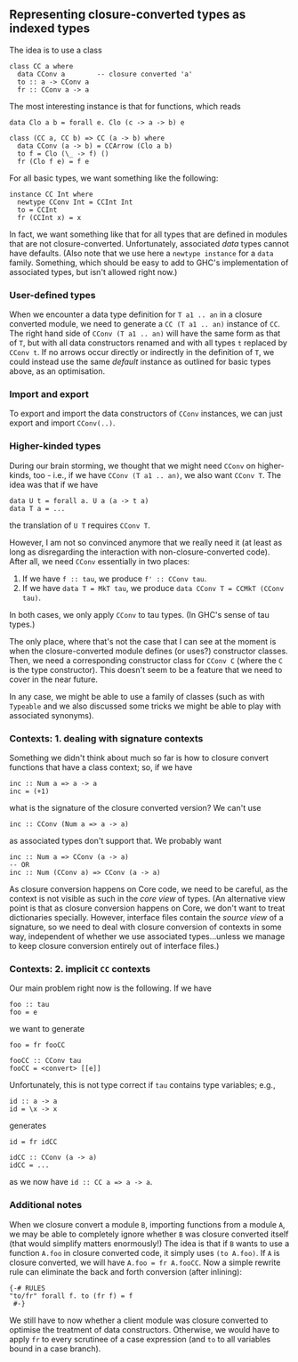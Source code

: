 ## Representing closure-converted types as indexed types



The idea is to use a class


```wiki
class CC a where
  data CConv a        -- closure converted 'a'
  to :: a -> CConv a
  fr :: CConv a -> a
```


The most interesting instance is that for functions, which reads


```wiki
data Clo a b = forall e. Clo (c -> a -> b) e

class (CC a, CC b) => CC (a -> b) where
  data CConv (a -> b) = CCArrow (Clo a b)
  to f = Clo (\_ -> f) ()
  fr (Clo f e) = f e
```


For all basic types, we want something like the following:


```wiki
instance CC Int where
  newtype CConv Int = CCInt Int
  to = CCInt
  fr (CCInt x) = x
```


In fact, we want something like that for all types that are defined in modules that are not closure-converted.  Unfortunately, associated *data* types cannot have defaults.  (Also note that we use here a `newtype instance` for a `data` family.  Something, which should be easy to add to GHC's implementation of associated types, but isn't allowed right now.)


### User-defined types



When we encounter a data type definition for `T a1 .. an` in a closure converted module, we need to generate a `CC (T a1 .. an)` instance of `CC`.  The right hand side of `CConv (T a1 .. an)` will have the same form as that of `T`, but with all data constructors renamed and with all types `t` replaced by `CConv t`.  If no arrows occur directly or indirectly in the definition of `T`, we could instead use the same *default* instance as outlined for basic types above, as an optimisation.


### Import and export



To export and import the data constructors of `CConv` instances, we can just export and import `CConv(..)`.


### Higher-kinded types



During our brain storming, we thought that we might need `CConv` on higher-kinds, too - i.e., if we have `CConv (T a1 .. an)`, we also want `CConv T`.  The idea was that if we have 


```wiki
data U t = forall a. U a (a -> t a)
data T a = ...
```


the translation of `U T` requires `CConv T`.



However, I am not so convinced anymore that we really need it (at least as long as disregarding the interaction with non-closure-converted code).  After all, we need `CConv` essentially in two places:


1. If we have `f :: tau`, we produce `f' :: CConv tau`.
1. If we have `data T = MkT tau`, we produce `data CConv T = CCMkT (CConv tau)`.


In both cases, we only apply `CConv` to tau types.  (In GHC's sense of tau types.)



The only place, where that's not the case that I can see at the moment is when the closure-converted module defines (or uses?) constructor classes.  Then, we need a corresponding constructor class for `CConv C` (where the `C` is the type constructor).  This doesn't seem to be a feature that we need to cover in the near future.



In any case, we might be able to use a family of classes (such as with `Typeable` and we also discussed some tricks we might be able to play with associated synonyms).


### Contexts: 1. dealing with signature contexts



Something we didn't think about much so far is how to closure convert functions that have a class context; so, if we have


```wiki
inc :: Num a => a -> a
inc = (+1)
```


what is the signature of the closure converted version?  We can't use


```wiki
inc :: CConv (Num a => a -> a)
```


as associated types don't support that.  We probably want


```wiki
inc :: Num a => CConv (a -> a)
-- OR
inc :: Num (CConv a) => CConv (a -> a)
```


As closure conversion happens on Core code, we need to be careful, as the context is not visible as such in the *core view* of types.  (An alternative view point is that as closure conversion happens on Core, we don't want to treat dictionaries specially.  However, interface files contain the *source view*  of a signature, so we need to deal with closure conversion of contexts in some way, independent of whether we use associated types...unless we manage to keep closure conversion entirely out of interface files.)


### Contexts: 2. implicit `CC` contexts



Our main problem right now is the following.  If we have 


```wiki
foo :: tau
foo = e
```


we want to generate


```wiki
foo = fr fooCC

fooCC :: CConv tau
fooCC = <convert> [[e]]
```


Unfortunately, this is not type correct if `tau` contains type variables; e.g.,


```wiki
id :: a -> a
id = \x -> x
```


generates


```wiki
id = fr idCC

idCC :: CConv (a -> a)
idCC = ...
```


as we now have `id :: CC a => a -> a`.


### Additional notes



When we closure convert a module `B`, importing functions from a module `A`, we may be able to completely ignore whether `B` was closure converted itself (that would simplify matters enormously!)  The idea is that if `B` wants to use a function `A.foo` in closure converted code, it simply uses `(to A.foo)`.  If `A` is closure converted, we will have `A.foo = fr A.fooCC`.  Now a simple rewrite rule can eliminate the back and forth conversion (after inlining):


```wiki
{-# RULES
"to/fr" forall f. to (fr f) = f
 #-}
```


We still have to now whether a client module was closure converted to optimise the treatment of data constructors.  Otherwise, we would have to apply `fr` to every scrutinee of a case expression (and `to` to all variables bound in a case branch).


